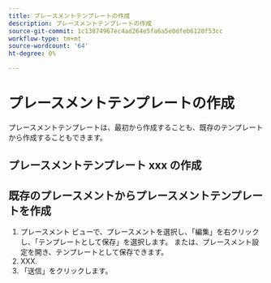 ```yaml
---
title: プレースメントテンプレートの作成
description: プレースメントテンプレートの作成
source-git-commit: 1c13874967ec4ad264e5fa6a5e0dfeb6120f53cc
workflow-type: tm+mt
source-wordcount: '64'
ht-degree: 0%

---
```



# プレースメントテンプレートの作成

プレースメントテンプレートは、最初から作成することも、既存のテンプレートから作成することもできます。

## プレースメントテンプレート xxx の作成

## 既存のプレースメントからプレースメントテンプレートを作成

1. プレースメント ビューで、プレースメントを選択し、「編集」を右クリックし、「テンプレートとして保存」を選択します。  または、プレースメント設定を開き、テンプレートとして保存できます。
1. XXX.
1. 「送信」をクリックします。
